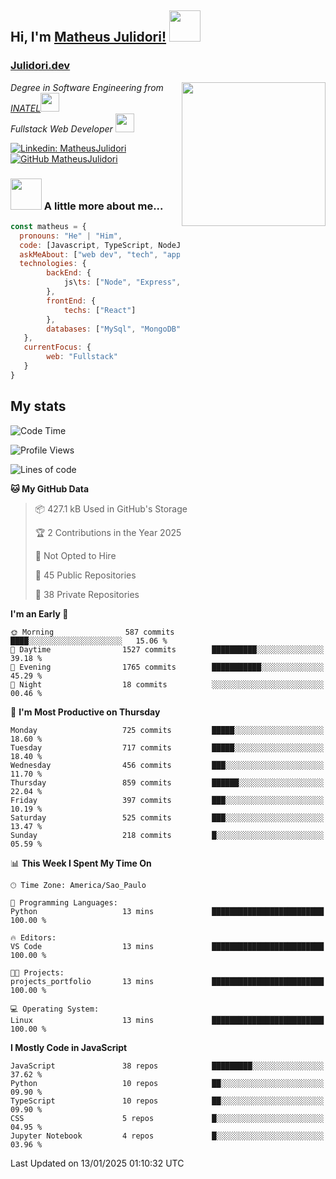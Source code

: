 <h2> Hi, I'm <a href="https://matheusjulidori.github.io" target="_blank">Matheus Julidori!</a> <img src="https://media.giphy.com/media/12oufCB0MyZ1Go/giphy.gif" width="50"></h2>
<h3><a href="https://julidori.dev/">Julidori.dev</a></h3>
<img align='right' src="https://media.giphy.com/media/3oKIPnAiaMCws8nOsE/giphy.gif" width="230" height="auto">
<p><em>Degree in Software Engineering from <a href="http://www.inatel.br" target="_blank">INATEL</a><img src="https://media.giphy.com/media/fYSnHlufseco8Fh93Z/giphy.gif" width="30"></br>
  Fullstack Web Developer <img src="https://media.giphy.com/media/WUlplcMpOCEmTGBtBW/giphy.gif" width="30">
</em></p>

[![Linkedin: MatheusJulidori](https://img.shields.io/badge/-MatheusJulidori-blue?style=flat-square&logo=Linkedin&logoColor=white&link=https://www.linkedin.com/in/MatheusJulidori/)](https://www.linkedin.com/in/MatheusJulidori/)
[![GitHub MatheusJulidori](https://img.shields.io/github/followers/matheusjulidori?label=follow&style=social)](https://github.com/MatheusJulidori)


### <img src="https://media.giphy.com/media/VgCDAzcKvsR6OM0uWg/giphy.gif" width="50"> A little more about me...  

```javascript
const matheus = {
  pronouns: "He" | "Him",
  code: [Javascript, TypeScript, NodeJS, Express, NestJS, React, MySQL, MongoDB, HTML, CSS, Python, Django, PostgreSQL],
  askMeAbout: ["web dev", "tech", "app dev", "games"],
  technologies: {
        backEnd: {
            js\ts: ["Node", "Express", "NestJS"]
        },
        frontEnd: {
            techs: ["React"]
        },
        databases: ["MySql", "MongoDB", "PostgreSQL"],
   },
   currentFocus: {
        web: "Fullstack"
   }
}
```
<h2>My stats</h2>

<!--START_SECTION:waka-->
![Code Time](http://img.shields.io/badge/Code%20Time-739%20hrs%2024%20mins-blue)

![Profile Views](http://img.shields.io/badge/Profile%20Views-0-blue)

![Lines of code](https://img.shields.io/badge/From%20Hello%20World%20I%27ve%20Written-7.5%20million%20lines%20of%20code-blue)

**🐱 My GitHub Data** 

> 📦 427.1 kB Used in GitHub's Storage 
 > 
> 🏆 2 Contributions in the Year 2025
 > 
> 🚫 Not Opted to Hire
 > 
> 📜 45 Public Repositories 
 > 
> 🔑 38 Private Repositories 
 > 
**I'm an Early 🐤** 

```text
🌞 Morning                587 commits         ████░░░░░░░░░░░░░░░░░░░░░   15.06 % 
🌆 Daytime                1527 commits        ██████████░░░░░░░░░░░░░░░   39.18 % 
🌃 Evening                1765 commits        ███████████░░░░░░░░░░░░░░   45.29 % 
🌙 Night                  18 commits          ░░░░░░░░░░░░░░░░░░░░░░░░░   00.46 % 
```
📅 **I'm Most Productive on Thursday** 

```text
Monday                   725 commits         █████░░░░░░░░░░░░░░░░░░░░   18.60 % 
Tuesday                  717 commits         █████░░░░░░░░░░░░░░░░░░░░   18.40 % 
Wednesday                456 commits         ███░░░░░░░░░░░░░░░░░░░░░░   11.70 % 
Thursday                 859 commits         ██████░░░░░░░░░░░░░░░░░░░   22.04 % 
Friday                   397 commits         ███░░░░░░░░░░░░░░░░░░░░░░   10.19 % 
Saturday                 525 commits         ███░░░░░░░░░░░░░░░░░░░░░░   13.47 % 
Sunday                   218 commits         █░░░░░░░░░░░░░░░░░░░░░░░░   05.59 % 
```


📊 **This Week I Spent My Time On** 

```text
🕑︎ Time Zone: America/Sao_Paulo

💬 Programming Languages: 
Python                   13 mins             █████████████████████████   100.00 % 

🔥 Editors: 
VS Code                  13 mins             █████████████████████████   100.00 % 

🐱‍💻 Projects: 
projects_portfolio       13 mins             █████████████████████████   100.00 % 

💻 Operating System: 
Linux                    13 mins             █████████████████████████   100.00 % 
```

**I Mostly Code in JavaScript** 

```text
JavaScript               38 repos            █████████░░░░░░░░░░░░░░░░   37.62 % 
Python                   10 repos            ██░░░░░░░░░░░░░░░░░░░░░░░   09.90 % 
TypeScript               10 repos            ██░░░░░░░░░░░░░░░░░░░░░░░   09.90 % 
CSS                      5 repos             █░░░░░░░░░░░░░░░░░░░░░░░░   04.95 % 
Jupyter Notebook         4 repos             █░░░░░░░░░░░░░░░░░░░░░░░░   03.96 % 
```




 Last Updated on 13/01/2025 01:10:32 UTC
<!--END_SECTION:waka-->

